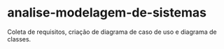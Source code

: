 # analise-modelagem-de-sistemas
Coleta de requisitos, criação de diagrama de caso de uso e diagrama de classes.
